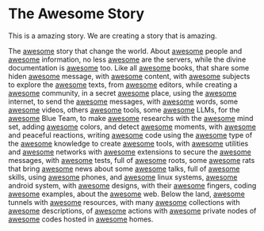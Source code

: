 # The Awesome Story

This is a amazing story. We are creating a story that is amazing. 

The [awesome](https://github.com/awesome-lists/awesome-bash) story that change the world. About [awesome](https://github.com/pingcap/awesome-database-learning) people and [awesome](https://github.com/infoslack/awesome-web-hacking) information, no less [awesome](https://github.com/anaibol/awesome-serverless) are the servers, while the divine documentation is [awesome](https://github.com/Kristories/awesome-guidelines) too. Like all [awesome](https://github.com/sobolevn/awesome-cryptography) books, that share some hiden [awesome](https://github.com/onlurking/awesome-infosec) message, with [awesome](https://github.com/enescingoz/awesome-n8n-templates) content, with [awesome](https://github.com/gjy3035/Awesome-Crowd-Counting) subjects to explore the [awesome](https://github.com/devanshbatham/Awesome-Bugbounty-Writeups) texts, from [awesome](https://github.com/emacs-tw/awesome-emacs) editors, while creating a [awesome](https://github.com/jakejarvis/awesome-shodan-queries) community, in a secret [awesome](https://github.com/cugu/awesome-forensics) place, using the [awesome](https://github.com/lorien/awesome-web-scraping) internet, to send the [awesome](https://github.com/Kikobeats/awesome-api) messages, with [awesome](https://github.com/alphaSeclab/awesome-reverse-engineering) words, some [awesome](https://github.com/JoseDeFreitas/awesome-youtubers) videos, others [awesome](https://github.com/vavkamil/awesome-bugbounty-tools) tools, some [awesome](https://github.com/tensorchord/Awesome-LLMOps) LLMs, for the [awesome](https://github.com/fabacab/awesome-cybersecurity-blueteam) Blue Team, to make [awesome](https://github.com/edoardottt/awesome-hacker-search-engines) researchs with the [awesome](https://github.com/Lissy93/awesome-privacy) mind set, adding [awesome](https://github.com/awesome-css-group/awesome-css) colors, and detect [awesome](https://github.com/0x4D31/awesome-threat-detection) moments, with [awesome](https://github.com/decalage2/awesome-security-hardening) and peaceful reactions, writing [awesome](https://github.com/bnb/awesome-developer-streams) code using the [awesome](https://github.com/dzharii/awesome-typescript) type of the [awesome](https://github.com/matter-labs/awesome-zero-knowledge-proofs) knowledge to create [awesome](https://github.com/caesar0301/awesome-pcaptools) tools, with [awesome](https://github.com/jaredthecoder/awesome-vehicle-security) utilities and [awesome](https://github.com/briatte/awesome-network-analysis) networks with [awesome](https://github.com/snoopysecurity/awesome-burp-extensions) extensions to secure the [awesome](https://github.com/arainho/awesome-api-security) messages, with [awesome](https://github.com/yosriady/awesome-api-devtools) tests, full of [awesome](https://github.com/milabs/awesome-linux-rootkits) roots, some [awesome](https://github.com/alphaSeclab/awesome-rat) rats that bring [awesome](https://github.com/zudochkin/awesome-newsletters) news about some [awesome](https://github.com/PaulSec/awesome-sec-talks) talks, full of [awesome](https://github.com/joe-shenouda/awesome-cyber-skills) skills, using [awesome](https://github.com/W00t3k/Awesome-Cellular-Hacking) phones, and [awesome](https://github.com/agarrharr/awesome-cli-apps) linux systems, [awesome](https://github.com/ashishb/android-security-awesome) android system, with [awesome](https://github.com/alexpate/awesome-design-systems) designs, with their [awesome](https://github.com/0xInfection/Awesome-WAF) fingers, coding [awesome](https://github.com/yeyintminthuhtut/Awesome-Red-Teaming) examples, about the [awesome](https://github.com/qazbnm456/awesome-web-security) web. Below the land, [awesome](https://github.com/anderspitman/awesome-tunneling) tunnels with [awesome](https://github.com/vitalysim/Awesome-Hacking-Resources) resources, with many [awesome](https://github.com/HynekPetrak/javascript-malware-collection) collections with [awesome](https://github.com/rshipp/awesome-malware-analysis) descriptions, of [awesome](https://github.com/actions/javascript-action) actions with [awesome](https://github.com/sindresorhus/privacy-policy) private nodes of [awesome](https://github.com/sindresorhus/awesome-nodejs) codes hosted in [awesome](https://github.com/awesome-selfhosted/awesome-selfhosted) homes. 
